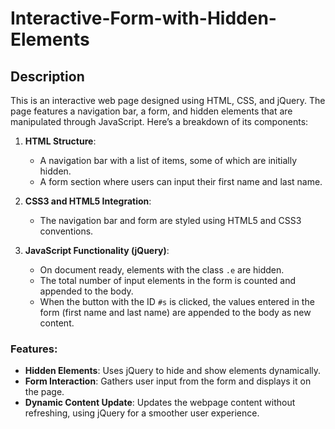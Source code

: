 # Interactive-Form-with-Hidden-Elements

## Description
This is an interactive web page designed using HTML, CSS, and jQuery. The page features a navigation bar, a form, and hidden elements that are manipulated through JavaScript. Here’s a breakdown of its components:

1. **HTML Structure**: 
    - A navigation bar with a list of items, some of which are initially hidden.
    - A form section where users can input their first name and last name.

2. **CSS3 and HTML5 Integration**: 
    - The navigation bar and form are styled using HTML5 and CSS3 conventions.

3. **JavaScript Functionality (jQuery)**:
    - On document ready, elements with the class `.e` are hidden.
    - The total number of input elements in the form is counted and appended to the body.
    - When the button with the ID `#s` is clicked, the values entered in the form (first name and last name) are appended to the body as new content.

### Features:
- **Hidden Elements**: Uses jQuery to hide and show elements dynamically.
- **Form Interaction**: Gathers user input from the form and displays it on the page.
- **Dynamic Content Update**: Updates the webpage content without refreshing, using jQuery for a smoother user experience.
